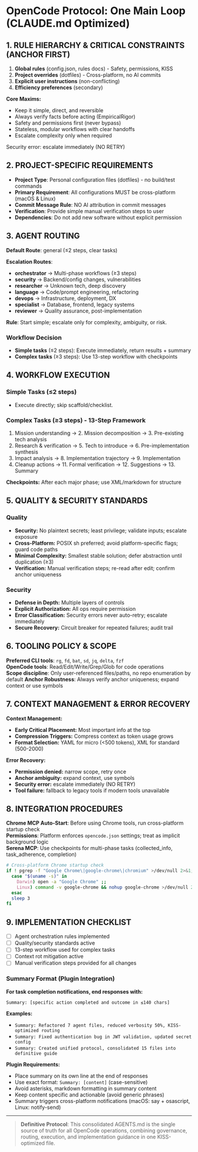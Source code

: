 # OpenCode Protocol: One Main Loop (CLAUDE.md Optimized)

## 1. RULE HIERARCHY & CRITICAL CONSTRAINTS (ANCHOR FIRST)

1. **Global rules** (config.json, rules docs) - Safety, permissions, KISS
2. **Project overrides** (dotfiles) - Cross-platform, no AI commits  
3. **Explicit user instructions** (non-conflicting)
4. **Efficiency preferences** (secondary)

**Core Maxims:**
- Keep it simple, direct, and reversible
- Always verify facts before acting (EmpiricalRigor)
- Safety and permissions first (never bypass)
- Stateless, modular workflows with clear handoffs
- Escalate complexity only when required

<system-reminder>
Security error: escalate immediately (NO RETRY)
</system-reminder>

## 2. PROJECT-SPECIFIC REQUIREMENTS

- **Project Type**: Personal configuration files (dotfiles) - no build/test commands
- **Primary Requirement**: All configurations MUST be cross-platform (macOS & Linux)
- **Commit Message Rule**: NO AI attribution in commit messages
- **Verification**: Provide simple manual verification steps to user
- **Dependencies**: Do not add new software without explicit permission

## 3. AGENT ROUTING

**Default Route**: general (≤2 steps, clear tasks)

**Escalation Routes**:
- **orchestrator** → Multi-phase workflows (≥3 steps)
- **security** → Backend/config changes, vulnerabilities
- **researcher** → Unknown tech, deep discovery
- **language** → Code/prompt engineering, refactoring
- **devops** → Infrastructure, deployment, DX
- **specialist** → Database, frontend, legacy systems
- **reviewer** → Quality assurance, post-implementation

**Rule**: Start simple; escalate only for complexity, ambiguity, or risk.

### Workflow Decision
- **Simple tasks** (≤2 steps): Execute immediately, return results + summary
- **Complex tasks** (≥3 steps): Use 13-step workflow with checkpoints

## 4. WORKFLOW EXECUTION

### Simple Tasks (≤2 steps)
- Execute directly; skip scaffold/checklist.

### Complex Tasks (≥3 steps) - 13-Step Framework
1. Mission understanding → 2. Mission decomposition → 3. Pre-existing tech analysis
4. Research & verification → 5. Tech to introduce → 6. Pre-implementation synthesis  
7. Impact analysis → 8. Implementation trajectory → 9. Implementation
10. Cleanup actions → 11. Formal verification → 12. Suggestions → 13. Summary

**Checkpoints:** After each major phase; use XML/markdown for structure

## 5. QUALITY & SECURITY STANDARDS

### Quality
- **Security:** No plaintext secrets; least privilege; validate inputs; escalate exposure
- **Cross-Platform:** POSIX sh preferred; avoid platform-specific flags; guard code paths
- **Minimal Complexity:** Smallest stable solution; defer abstraction until duplication (≥3)
- **Verification:** Manual verification steps; re-read after edit; confirm anchor uniqueness

### Security  
- **Defense in Depth:** Multiple layers of controls
- **Explicit Authorization:** All ops require permission
- **Error Classification:** Security errors never auto-retry; escalate immediately
- **Secure Recovery:** Circuit breaker for repeated failures; audit trail

## 6. TOOLING POLICY & SCOPE

**Preferred CLI tools**: `rg`, `fd`, `bat`, `sd`, `jq`, `delta`, `fzf`  
**OpenCode tools**: Read/Edit/Write/Grep/Glob for code operations  
**Scope discipline**: Only user-referenced files/paths, no repo enumeration by default
**Anchor Robustness**: Always verify anchor uniqueness; expand context or use symbols

## 7. CONTEXT MANAGEMENT & ERROR RECOVERY

**Context Management:**
- **Early Critical Placement:** Most important info at the top
- **Compression Triggers:** Compress context as token usage grows
- **Format Selection:** YAML for micro (<500 tokens), XML for standard (500-2000)

**Error Recovery:**
- **Permission denied:** narrow scope, retry once
- **Anchor ambiguity:** expand context, use symbols
- **Security error:** escalate immediately (NO RETRY)
- **Tool failure:** fallback to legacy tools if modern tools unavailable

## 8. INTEGRATION PROCEDURES

**Chrome MCP Auto-Start**: Before using Chrome tools, run cross-platform startup check  
**Permissions**: Platform enforces `opencode.json` settings; treat as implicit background logic  
**Serena MCP**: Use checkpoints for multi-phase tasks (collected_info, task_adherence, completion)

```bash
# Cross-platform Chrome startup check
if ! pgrep -f "Google Chrome\|google-chrome\|chromium" >/dev/null 2>&1; then
  case "$(uname -s)" in
    Darwin) open -a "Google Chrome" ;;
    Linux) command -v google-chrome && nohup google-chrome >/dev/null 2>&1 & ;;
  esac
  sleep 3
fi
```

## 9. IMPLEMENTATION CHECKLIST

- [ ] Agent orchestration rules implemented
- [ ] Quality/security standards active
- [ ] 13-step workflow used for complex tasks
- [ ] Context rot mitigation active
- [ ] Manual verification steps provided for all changes

### Summary Format (Plugin Integration)
**For task completion notifications, end responses with:**
```
Summary: [specific action completed and outcome in ≤140 chars]
```
**Examples:**
- `Summary: Refactored 7 agent files, reduced verbosity 50%, KISS-optimized routing`
- `Summary: Fixed authentication bug in JWT validation, updated secret config`
- `Summary: Created unified protocol, consolidated 15 files into definitive guide`

**Plugin Requirements:**
- Place summary on its own line at the end of responses
- Use exact format: `Summary: [content]` (case-sensitive)
- Avoid asterisks, markdown formatting in summary content
- Keep content specific and actionable (avoid generic phrases)
- Summary triggers cross-platform notifications (macOS: say + osascript, Linux: notify-send)

---

> **Definitive Protocol**: This consolidated AGENTS.md is the single source of truth for all OpenCode operations, combining governance, routing, execution, and implementation guidance in one KISS-optimized file.